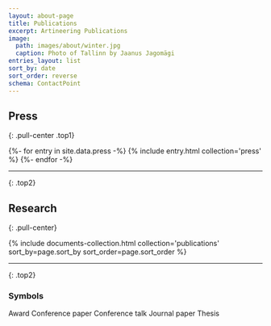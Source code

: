 ```yaml
---
layout: about-page
title: Publications
excerpt: Artineering Publications
image:
  path: images/about/winter.jpg
  caption: Photo of Tallinn by Jaanus Jagomägi
entries_layout: list
sort_by: date
sort_order: reverse
schema: ContactPoint
---
```

## Press
{: .pull-center .top1}

<div class="entries-{{ page.entries_layout | default: 'list' }}">
  {%- for entry in site.data.press -%}
    {% include entry.html collection='press' %}
  {%- endfor -%}
</div>

---
{: .top2}

## Research
{: .pull-center}

<div class="entries-{{ page.entries_layout | default: 'list' }}">
  {% include documents-collection.html collection='publications' sort_by=page.sort_by sort_order=page.sort_order %}
</div>

---
{: .top2}

### Symbols
<div class="aio-symbols">
  <span><i class="fas fa-award"></i>Award</span>
  <span><i class="far fa-scroll"></i>Conference paper</span>
  <span><i class="far fa-presentation"></i>Conference talk</span>
  <span><i class="far fa-book"></i>Journal paper</span>
  <span><i class="far fa-graduation-cap"></i>Thesis</span>
</div>
